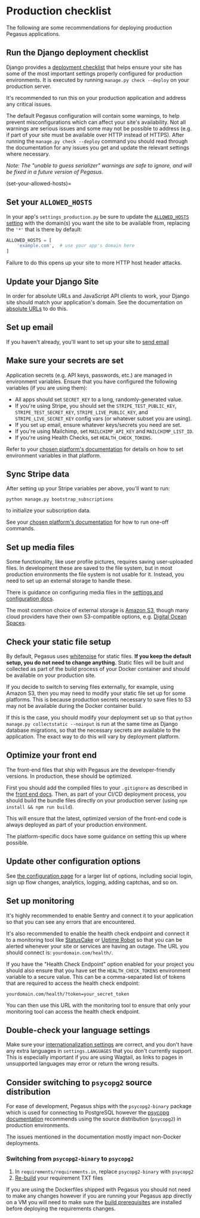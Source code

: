 # Production checklist

The following are some recommendations for deploying production Pegasus applications.

## Run the Django deployment checklist

Django provides a [deployment checklist](https://docs.djangoproject.com/en/stable/howto/deployment/checklist/) that
helps ensure your site has some of the most important settings properly configured for production environments.
It is executed by running `manage.py check --deploy` on your production server.

It's recommended to run this on your production application and address any critical issues.

The default Pegasus configuration will contain some warnings, to help prevent misconfigurations which
can affect your site's availability. Not all warnings are serious issues and some may not be possible to address 
(e.g. if part of your site must be available over HTTP instead of HTTPS).
After running the `manage.py check --deploy` command you should read through the documentation for any issues you get
and update the relevant settings where necessary.

*Note: The "unable to guess serializer" warnings are safe to ignore, and will be fixed in a future version of Pegasus.*

(set-your-allowed-hosts)=
## Set your `ALLOWED_HOSTS`

In your app's `settings_production.py` be sure to update the [`ALLOWED_HOSTS` setting](https://docs.djangoproject.com/en/4.1/ref/settings/#allowed-hosts)
with the domain(s) you want the site to be available from, replacing the `'*'` that is there by default:

```python
ALLOWED_HOSTS = [
    'example.com',  # use your app's domain here
]
```

Failure to do this opens up your site to more HTTP host header attacks.

## Update your Django Site

In order for absolute URLs and JavaScript API clients to work, your Django site should match your application's domain.
See the documentation on [absolute URLs](../configuration.md#absolute-urls) to do this.

## Set up email

If you haven't already, you'll want to set up your site to [send email](../configuration.md#sending-email)

## Make sure your secrets are set

Application secrets (e.g. API keys, passwords, etc.) are managed in environment variables.
Ensure that you have configured the following variables (if you are using them):

- All apps should set `SECRET_KEY` to a long, randomly-generated value.
- If you're using Stripe, you should set the `STRIPE_TEST_PUBLIC_KEY`, `STRIPE_TEST_SECRET_KEY`, 
`STRIPE_LIVE_PUBLIC_KEY`, and `STRIPE_LIVE_SECRET_KEY` config vars (or whatever subset you are using).
- If you set up email, ensure whatever keys/secrets you need are set.
- If you're using Mailchimp, set `MAILCHIMP_API_KEY` and `MAILCHIMP_LIST_ID`.
- If you're using Health Checks, set `HEALTH_CHECK_TOKENS`.

Refer to your [chosen platform's documentation](/deployment.rst) for details on how to set environment variables in that platform.

## Sync Stripe data

After setting up your Stripe variables per above, you'll want to run:

```
python manage.py bootstrap_subscriptions
```

to initialize your subscription data.

See your [chosen platform's documentation](/deployment.rst) for how to run one-off commands.

## Set up media files

Some functionality, like user profile pictures, requires saving user-uploaded files.
In development these are saved to the file system, but in most production environments the file system
is not usable for it. Instead, you need to set up an external storage to handle these.

There is guidance on configuring media files in the [settings and configuration docs](../configuration.md#storing-media-files).

The most common choice of external storage is [Amazon S3](https://aws.amazon.com/s3/),
though many cloud providers have their own S3-compatible options, e.g. [Digital Ocean Spaces](https://www.digitalocean.com/products/spaces).

## Check your static file setup

By default, Pegasus uses [whitenoise](https://whitenoise.readthedocs.io/en/stable/index.html) for static files.
**If you keep the default setup, you do not need to change anything.**
Static files will be built and collected as part of the build process of your Docker container and should be available
on your production site.

If you decide to switch to serving files externally, for example, using Amazon S3,
then you may need to modify your static file set up for some platforms.
This is because production secrets necessary to save files to S3 may not be available during the Docker container build.

If this is the case, you should modify your deployment set up so that `python manage.py collectstatic --noinput` is run
at the same time as Django database migrations, so that the necessary secrets are available to the application.
The exact way to do this will vary by deployment platform.

## Optimize your front end

The front-end files that ship with Pegasus are the developer-friendly versions.
In production, these should be optimized.

First you should add the compiled files to your `.gitignore` as described in the [front end docs](../front-end.md#long-term-best-practices).
Then, as part of your CI/CD deployment process, you should build the bundle files directly on your production server 
(using `npm install && npm run build`).

This will ensure that the latest, optimized version of the front-end code is always deployed
as part of your production environment.

The platform-specific docs have some guidance on setting this up where possible.

## Update other configuration options

See [the configuration page](/configuration.md) for a larger list of options,
including social login, sign up flow changes, analytics, logging, adding captchas, and so on.

## Set up monitoring

It's highly recommended to enable Sentry and connect it to your application so that you can
see any errors that are encountered.

It's also recommended to enable the health check endpoint and connect it to a monitoring tool
like [StatusCake](https://www.statuscake.com/) or [Uptime Robot](https://uptimerobot.com/) so that
you can be alerted whenever your site or services are having an outage.
The URL you should connect is: `yourdomain.com/health/`.

If you have the "Health Check Endpoint" option enabled for your project you should also ensure that
you have set the `HEALTH_CHECK_TOKENS` environment variable to a secure value. This can be a comma-separated
list of tokens that are required to access the health check endpoint:

```
yourdomain.com/health/?token=your_secret_token
```

You can then use this URL with the monitoring tool to ensure that only your monitoring tool can
access the health check endpoint.

## Double-check your language settings

Make sure your [internationalization settings](../internationalization.md) are correct, and you don't have
any extra languages in `settings.LANGUAGES` that you don't currently support.
This is especially important if you are using Wagtail, as links to pages in unsupported languages
may error or return the wrong results.

## Consider switching to `psycopg2` source distribution

For ease of development, Pegasus ships with the `psycopg2-binary` package which is used for connecting
to PostgreSQL however the [psycopg documentation](https://www.psycopg.org/docs/install.html#psycopg-vs-psycopg-binary)
recommends using the source distribution (`psycopg2`) in production environments.

The issues mentioned in the documentation mostly impact non-Docker deployments.

### Switching from `psycopg2-binary` to `psycopg2`

1. In `requirements/requirements.in`, replace `psycopg2-binary` with `psycopg2`
2. [Re-build](../customizations.md#python-packages) your requirement TXT files

If you are using the Dockerfiles shipped with Pegasus you should not need to make any changes
however if you are running your Pegasus app directly on a VM you will need to make sure the
[build prerequisites](https://www.psycopg.org/docs/install.html#build-prerequisites) are installed before
deploying the requirements changes.
